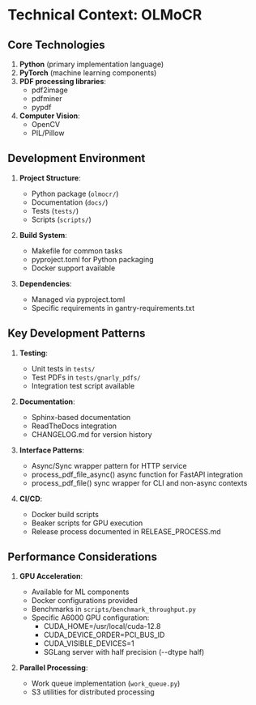 # Technical Context: OLMoCR

## Core Technologies
1. **Python** (primary implementation language)
2. **PyTorch** (machine learning components)
3. **PDF processing libraries**:
   - pdf2image
   - pdfminer
   - pypdf
4. **Computer Vision**:
   - OpenCV
   - PIL/Pillow

## Development Environment
1. **Project Structure**:
   - Python package (`olmocr/`)
   - Documentation (`docs/`)
   - Tests (`tests/`)
   - Scripts (`scripts/`)

2. **Build System**:
   - Makefile for common tasks
   - pyproject.toml for Python packaging
   - Docker support available

3. **Dependencies**:
   - Managed via pyproject.toml
   - Specific requirements in gantry-requirements.txt

## Key Development Patterns
1. **Testing**:
   - Unit tests in `tests/`
   - Test PDFs in `tests/gnarly_pdfs/`
   - Integration test script available

2. **Documentation**:
   - Sphinx-based documentation
   - ReadTheDocs integration
   - CHANGELOG.md for version history

3. **Interface Patterns**:
   - Async/Sync wrapper pattern for HTTP service
   - process_pdf_file_async() async function for FastAPI integration
   - process_pdf_file() sync wrapper for CLI and non-async contexts

3. **CI/CD**:
   - Docker build scripts
   - Beaker scripts for GPU execution
   - Release process documented in RELEASE_PROCESS.md

## Performance Considerations
1. **GPU Acceleration**:
   - Available for ML components
   - Docker configurations provided
   - Benchmarks in `scripts/benchmark_throughput.py`
   - Specific A6000 GPU configuration:
     - CUDA_HOME=/usr/local/cuda-12.8
     - CUDA_DEVICE_ORDER=PCI_BUS_ID
     - CUDA_VISIBLE_DEVICES=1
     - SGLang server with half precision (--dtype half)

2. **Parallel Processing**:
   - Work queue implementation (`work_queue.py`)
   - S3 utilities for distributed processing
